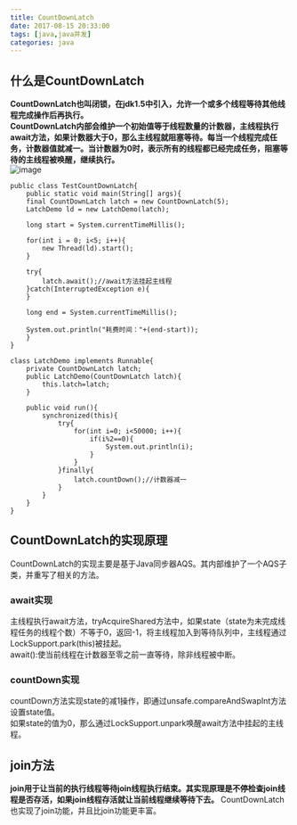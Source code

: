 ```yaml
---
title: CountDownLatch  
date: 2017-08-15 20:33:00  
tags: [java,java并发]    
categories: java  
---
```

## 什么是CountDownLatch ##
**CountDownLatch也叫闭锁，在jdk1.5中引入，允许一个或多个线程等待其他线程完成操作后再执行。  
CountDownLatch内部会维护一个初始值等于线程数量的计数器，主线程执行await方法，如果计数器大于0，那么主线程就阻塞等待。每当一个线程完成任务，计数器值就减一。当计数器为0时，表示所有的线程都已经完成任务，阻塞等待的主线程被唤醒，继续执行。**  
![image](http://osrmzp0jr.bkt.clouddn.com/countdownlatch1.png)  
```
public class TestCountDownLatch{
	public static void main(String[] args){
	final CountDownLatch latch = new CountDownLatch(5);
	LatchDemo ld = new LatchDemo(latch);

	long start = System.currentTimeMillis();
	
	for(int i = 0; i<5; i++){
		new Thread(ld).start();
	}
	
	try{
		latch.await();//await方法挂起主线程
	}catch(InterruptedException e){
	}
	
	long end = System.currentTimeMillis();
	
	System.out.println("耗费时间："+(end-start));
	}
}

class LatchDemo implements Runnable{
	private CountDownLatch latch;
	public LatchDemo(CountDownLatch latch){
		this.latch=latch;
	}

	public void run(){
		synchronized(this){
			try{
				for(int i=0; i<50000; i++){
					if(i%2==0){
						System.out.println(i);
					}
				}
			}finally{
				latch.countDown();//计数器减一
			}
		}
	}
}
```
## CountDownLatch的实现原理 ##
CountDownLatch的实现主要是基于Java同步器AQS。其内部维护了一个AQS子类，并重写了相关的方法。  
### await实现
主线程执行await方法，tryAcquireShared方法中，如果state（state为未完成线程任务的线程个数）不等于0，返回-1，将主线程加入到等待队列中，主线程通过LockSupport.park(this)被挂起。  
await():使当前线程在计数器至零之前一直等待，除非线程被中断。  
### countDown实现
countDown方法实现state的减1操作，即通过unsafe.compareAndSwapInt方法设置state值。  
如果state的值为0，那么通过LockSupport.unpark唤醒await方法中挂起的主线程。  

## join方法
**join用于让当前的执行线程等待join线程执行结束。其实现原理是不停检查join线程是否存活，如果join线程存活就让当前线程继续等待下去。** CountDownLatch也实现了join功能，并且比join功能更丰富。